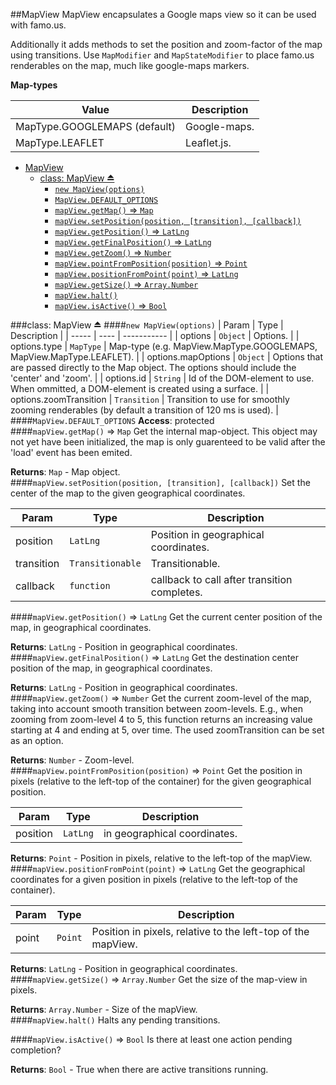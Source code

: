 <a name="module_MapView"></a>
##MapView
MapView encapsulates a Google maps view so it can be used with famo.us.

Additionally it adds methods to set the position and zoom-factor of the map using transitions.
Use `MapModifier` and `MapStateModifier` to place famo.us renderables on the map, much like google-maps markers.

**Map-types**

|Value|Description|
|---|---|
|MapType.GOOGLEMAPS (default)|Google-maps.|
|MapType.LEAFLET|Leaflet.js.|

* [MapView](#module_MapView)
  * [class: MapView ⏏](#exp_module_MapView^MapView)
    * [`new MapView(options)`](#new_module_MapView^MapView())
    * [`MapView.DEFAULT_OPTIONS`](#module_MapView^MapView.DEFAULT_OPTIONS)
    * [`mapView.getMap()` ⇒ `Map`](#module_MapView^MapView#getMap)
    * [`mapView.setPosition(position, [transition], [callback])`](#module_MapView^MapView#setPosition)
    * [`mapView.getPosition()` ⇒ `LatLng`](#module_MapView^MapView#getPosition)
    * [`mapView.getFinalPosition()` ⇒ `LatLng`](#module_MapView^MapView#getFinalPosition)
    * [`mapView.getZoom()` ⇒ `Number`](#module_MapView^MapView#getZoom)
    * [`mapView.pointFromPosition(position)` ⇒ `Point`](#module_MapView^MapView#pointFromPosition)
    * [`mapView.positionFromPoint(point)` ⇒ `LatLng`](#module_MapView^MapView#positionFromPoint)
    * [`mapView.getSize()` ⇒ `Array.Number`](#module_MapView^MapView#getSize)
    * [`mapView.halt()`](#module_MapView^MapView#halt)
    * [`mapView.isActive()` ⇒ `Bool`](#module_MapView^MapView#isActive)

<a name="exp_module_MapView^MapView"></a>
###class: MapView ⏏
<a name="new_module_MapView^MapView()"></a>
####`new MapView(options)`
| Param | Type | Description |
| ----- | ---- | ----------- |
| options | `Object` | Options. |
| options.type | `MapType` | Map-type (e.g. MapView.MapType.GOOGLEMAPS, MapView.MapType.LEAFLET). |
| options.mapOptions | `Object` | Options that are passed directly to the Map object. The options should include the 'center' and 'zoom'. |
| options.id | `String` | Id of the DOM-element to use. When ommitted, a DOM-element is created using a surface. |
| options.zoomTransition | `Transition` | Transition to use for smoothly zooming renderables (by default a transition of 120 ms is used). |
<a name="module_MapView^MapView.DEFAULT_OPTIONS"></a>
####`MapView.DEFAULT_OPTIONS`
**Access**: protected  
<a name="module_MapView^MapView#getMap"></a>
####`mapView.getMap()` ⇒ `Map`
Get the internal map-object. This object may not yet have been initialized, the map is only
guarenteed to be valid after the 'load' event has been emited.

**Returns**: `Map` - Map object.  
<a name="module_MapView^MapView#setPosition"></a>
####`mapView.setPosition(position, [transition], [callback])`
Set the center of the map to the given geographical coordinates.

| Param | Type | Description |
| ----- | ---- | ----------- |
| position | `LatLng` | Position in geographical coordinates. |
| transition | `Transitionable` | Transitionable. |
| callback | `function` | callback to call after transition completes. |
<a name="module_MapView^MapView#getPosition"></a>
####`mapView.getPosition()` ⇒ `LatLng`
Get the current center position of the map, in geographical coordinates.

**Returns**: `LatLng` - Position in geographical coordinates.  
<a name="module_MapView^MapView#getFinalPosition"></a>
####`mapView.getFinalPosition()` ⇒ `LatLng`
Get the destination center position of the map, in geographical coordinates.

**Returns**: `LatLng` - Position in geographical coordinates.  
<a name="module_MapView^MapView#getZoom"></a>
####`mapView.getZoom()` ⇒ `Number`
Get the current zoom-level of the map, taking into account smooth transition between zoom-levels.
E.g., when zooming from zoom-level 4 to 5, this function returns an increasing value starting at 4 and ending
at 5, over time. The used zoomTransition can be set as an option.

**Returns**: `Number` - Zoom-level.  
<a name="module_MapView^MapView#pointFromPosition"></a>
####`mapView.pointFromPosition(position)` ⇒ `Point`
Get the position in pixels (relative to the left-top of the container) for the given geographical position.

| Param | Type | Description |
| ----- | ---- | ----------- |
| position | `LatLng` | in geographical coordinates. |
**Returns**: `Point` - Position in pixels, relative to the left-top of the mapView.  
<a name="module_MapView^MapView#positionFromPoint"></a>
####`mapView.positionFromPoint(point)` ⇒ `LatLng`
Get the geographical coordinates for a given position in pixels (relative to the left-top of the container).

| Param | Type | Description |
| ----- | ---- | ----------- |
| point | `Point` | Position in pixels, relative to the left-top of the mapView. |
**Returns**: `LatLng` - Position in geographical coordinates.  
<a name="module_MapView^MapView#getSize"></a>
####`mapView.getSize()` ⇒ `Array.Number`
Get the size of the map-view in pixels.

**Returns**: `Array.Number` - Size of the mapView.  
<a name="module_MapView^MapView#halt"></a>
####`mapView.halt()`
Halts any pending transitions.

<a name="module_MapView^MapView#isActive"></a>
####`mapView.isActive()` ⇒ `Bool`
Is there at least one action pending completion?

**Returns**: `Bool` - True when there are active transitions running.  

